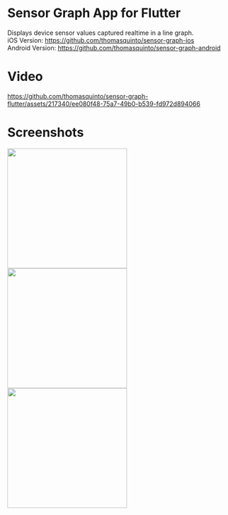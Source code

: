 # Sensor Graph App for Flutter
Displays device sensor values captured realtime in a line graph.  
iOS Version: https://github.com/thomasquinto/sensor-graph-ios  
Android Version: https://github.com/thomasquinto/sensor-graph-android  
# Video
https://github.com/thomasquinto/sensor-graph-flutter/assets/217340/ee080f48-75a7-49b0-b539-fd972d894066
# Screenshots
<img src="https://github.com/thomasquinto/sensor-graph-flutter/assets/217340/39f3fa7f-106e-44c0-835b-4f5debcb9ef4" width="270" />
<img src="https://github.com/thomasquinto/sensor-graph-flutter/assets/217340/f3f87ca1-d80d-4e96-8194-46d3b50d6236" width="270" />
<img src="https://github.com/thomasquinto/sensor-graph-flutter/assets/217340/67f350d9-ce25-492b-a155-25567d4108e5" width="270" />
